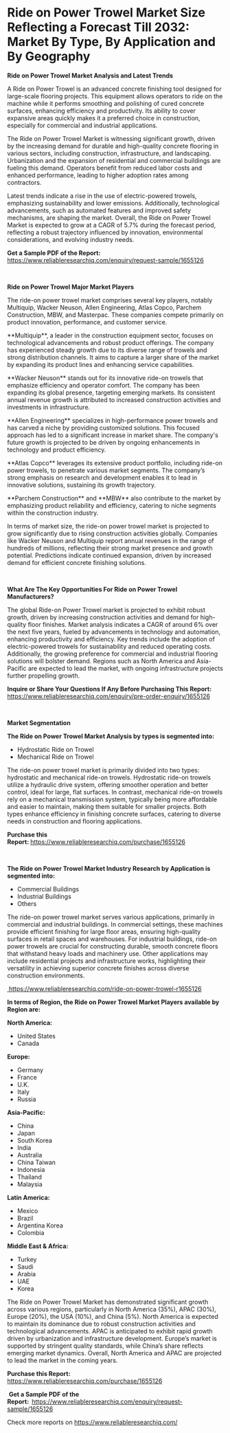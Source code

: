<p><h1>Ride on Power Trowel Market Size Reflecting a Forecast Till 2032: Market By Type, By Application and By Geography</h1></p><p><strong>Ride on Power Trowel Market Analysis and Latest Trends</strong></p>
<p><p>A Ride on Power Trowel is an advanced concrete finishing tool designed for large-scale flooring projects. This equipment allows operators to ride on the machine while it performs smoothing and polishing of cured concrete surfaces, enhancing efficiency and productivity. Its ability to cover expansive areas quickly makes it a preferred choice in construction, especially for commercial and industrial applications.</p><p>The Ride on Power Trowel Market is witnessing significant growth, driven by the increasing demand for durable and high-quality concrete flooring in various sectors, including construction, infrastructure, and landscaping. Urbanization and the expansion of residential and commercial buildings are fueling this demand. Operators benefit from reduced labor costs and enhanced performance, leading to higher adoption rates among contractors.</p><p>Latest trends indicate a rise in the use of electric-powered trowels, emphasizing sustainability and lower emissions. Additionally, technological advancements, such as automated features and improved safety mechanisms, are shaping the market. Overall, the Ride on Power Trowel Market is expected to grow at a CAGR of 5.7% during the forecast period, reflecting a robust trajectory influenced by innovation, environmental considerations, and evolving industry needs.</p></p>
<p><strong>Get a Sample PDF of the Report:&nbsp;</strong> <a href="https://www.reliableresearchiq.com/enquiry/request-sample/1655126?utm_campaign=2101&utm_medium=2&utm_source=Github&utm_content=ia&utm_term=17022025&utm_id=ride-on-power-trowel">https://www.reliableresearchiq.com/enquiry/request-sample/1655126</a></p>
<p>&nbsp;</p>
<p><strong>Ride on Power Trowel Major Market Players</strong></p>
<p><p>The ride-on power trowel market comprises several key players, notably Multiquip, Wacker Neuson, Allen Engineering, Atlas Copco, Parchem Construction, MBW, and Masterpac. These companies compete primarily on product innovation, performance, and customer service.</p><p>**Multiquip**, a leader in the construction equipment sector, focuses on technological advancements and robust product offerings. The company has experienced steady growth due to its diverse range of trowels and strong distribution channels. It aims to capture a larger share of the market by expanding its product lines and enhancing service capabilities.</p><p>**Wacker Neuson** stands out for its innovative ride-on trowels that emphasize efficiency and operator comfort. The company has been expanding its global presence, targeting emerging markets. Its consistent annual revenue growth is attributed to increased construction activities and investments in infrastructure.</p><p>**Allen Engineering** specializes in high-performance power trowels and has carved a niche by providing customized solutions. This focused approach has led to a significant increase in market share. The company's future growth is projected to be driven by ongoing enhancements in technology and product efficiency.</p><p>**Atlas Copco** leverages its extensive product portfolio, including ride-on power trowels, to penetrate various market segments. The company’s strong emphasis on research and development enables it to lead in innovative solutions, sustaining its growth trajectory.</p><p>**Parchem Construction** and **MBW** also contribute to the market by emphasizing product reliability and efficiency, catering to niche segments within the construction industry.</p><p>In terms of market size, the ride-on power trowel market is projected to grow significantly due to rising construction activities globally. Companies like Wacker Neuson and Multiquip report annual revenues in the range of hundreds of millions, reflecting their strong market presence and growth potential. Predictions indicate continued expansion, driven by increased demand for efficient concrete finishing solutions.</p></p>
<p>&nbsp;</p>
<p><strong>What Are The Key Opportunities For Ride on Power Trowel Manufacturers?</strong></p>
<p><p>The global Ride-on Power Trowel market is projected to exhibit robust growth, driven by increasing construction activities and demand for high-quality floor finishes. Market analysis indicates a CAGR of around 6% over the next five years, fueled by advancements in technology and automation, enhancing productivity and efficiency. Key trends include the adoption of electric-powered trowels for sustainability and reduced operating costs. Additionally, the growing preference for commercial and industrial flooring solutions will bolster demand. Regions such as North America and Asia-Pacific are expected to lead the market, with ongoing infrastructure projects further propelling growth.</p></p>
<p><strong>Inquire or Share Your Questions If Any Before Purchasing This Report:</strong> <a href="https://www.reliableresearchiq.com/enquiry/pre-order-enquiry/1655126?utm_campaign=2101&utm_medium=2&utm_source=Github&utm_content=ia&utm_term=17022025&utm_id=ride-on-power-trowel">https://www.reliableresearchiq.com/enquiry/pre-order-enquiry/1655126</a></p>
<p>&nbsp;</p>
<p><strong>Market Segmentation</strong></p>
<p><strong>The Ride on Power Trowel Market Analysis by types is segmented into:</strong></p>
<p><ul><li>Hydrostatic Ride on Trowel</li><li>Mechanical Ride on Trowel</li></ul></p>
<p><p>The ride-on power trowel market is primarily divided into two types: hydrostatic and mechanical ride-on trowels. Hydrostatic ride-on trowels utilize a hydraulic drive system, offering smoother operation and better control, ideal for large, flat surfaces. In contrast, mechanical ride-on trowels rely on a mechanical transmission system, typically being more affordable and easier to maintain, making them suitable for smaller projects. Both types enhance efficiency in finishing concrete surfaces, catering to diverse needs in construction and flooring applications.</p></p>
<p><strong>Purchase this Report:&nbsp;</strong><a href="https://www.reliableresearchiq.com/purchase/1655126?utm_campaign=2101&utm_medium=2&utm_source=Github&utm_content=ia&utm_term=17022025&utm_id=ride-on-power-trowel">https://www.reliableresearchiq.com/purchase/1655126</a></p>
<p>&nbsp;</p>
<p><strong>The Ride on Power Trowel Market Industry Research by Application is segmented into:</strong></p>
<p><ul><li>Commercial Buildings</li><li>Industrial Buildings</li><li>Others</li></ul></p>
<p><p>The ride-on power trowel market serves various applications, primarily in commercial and industrial buildings. In commercial settings, these machines provide efficient finishing for large floor areas, ensuring high-quality surfaces in retail spaces and warehouses. For industrial buildings, ride-on power trowels are crucial for constructing durable, smooth concrete floors that withstand heavy loads and machinery use. Other applications may include residential projects and infrastructure works, highlighting their versatility in achieving superior concrete finishes across diverse construction environments.</p></p>
<p><a href="https://www.reliableresearchiq.com/ride-on-power-trowel-r1655126?utm_campaign=2101&utm_medium=2&utm_source=Github&utm_content=ia&utm_term=17022025&utm_id=ride-on-power-trowel">&nbsp;https://www.reliableresearchiq.com/ride-on-power-trowel-r1655126</a></p>
<p><strong>In terms of Region, the Ride on Power Trowel Market Players available by Region are:</strong></p>
<p>
    <p> <strong> North America: </strong>
        <ul>
            <li>United States</li>
            <li>Canada</li>
        </ul>
        </p> 
    <p> <strong> Europe: </strong>
        <ul>
            <li>Germany</li>
            <li>France</li>
            <li>U.K.</li>
            <li>Italy</li>
            <li>Russia</li>
        </ul>
        </p> 
    <p> <strong> Asia-Pacific: </strong>
        <ul>
            <li>China</li>
            <li>Japan</li>
            <li>South Korea</li>
            <li>India</li>
            <li>Australia</li>
            <li>China Taiwan</li>
            <li>Indonesia</li>
            <li>Thailand</li>
            <li>Malaysia</li>
        </ul>
        </p> 
    <p> <strong> Latin America: </strong>
        <ul>
            <li>Mexico</li>
            <li>Brazil</li>
            <li>Argentina Korea</li>
            <li>Colombia</li>
        </ul>
        </p> 
    <p> <strong> Middle East & Africa: </strong>
        <ul>
            <li>Turkey</li>
            <li>Saudi</li>
            <li>Arabia</li>
            <li>UAE</li>
            <li>Korea</li>
        </ul>
    </p>
    </p>
<p><p>The Ride on Power Trowel Market has demonstrated significant growth across various regions, particularly in North America (35%), APAC (30%), Europe (20%), the USA (10%), and China (5%). North America is expected to maintain its dominance due to robust construction activities and technological advancements. APAC is anticipated to exhibit rapid growth driven by urbanization and infrastructure development. Europe’s market is supported by stringent quality standards, while China’s share reflects emerging market dynamics. Overall, North America and APAC are projected to lead the market in the coming years.</p></p>
<p><strong>Purchase this Report: </strong><a href="https://www.reliableresearchiq.com/purchase/1655126?utm_campaign=2101&utm_medium=2&utm_source=Github&utm_content=ia&utm_term=17022025&utm_id=ride-on-power-trowel">https://www.reliableresearchiq.com/purchase/1655126</a></p>
<p>&nbsp;<strong>Get a Sample PDF of the Report:&nbsp;&nbsp;</strong><a href="https://www.reliableresearchiq.com/enquiry/request-sample/1655126?utm_campaign=2101&utm_medium=2&utm_source=Github&utm_content=ia&utm_term=17022025&utm_id=ride-on-power-trowel">https://www.reliableresearchiq.com/enquiry/request-sample/1655126</a></p>
<p><strong></strong></p>
<p>Check more reports on <a href="https://www.reliableresearchiq.com/?utm_campaign=2101&utm_medium=2&utm_source=Github&utm_content=ia&utm_term=17022025&utm_id=ride-on-power-trowel">https://www.reliableresearchiq.com/</a></p>